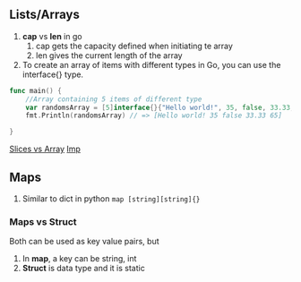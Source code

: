 ## Lists/Arrays

1. **cap** vs **len** in go
    1. cap gets the capacity defined when initiating te array
    2. len gives the current length of the array
2. To create an array of items with different types in Go, you can use the interface{} type.

```go
func main() {
    //Array containing 5 items of different type
    var randomsArray = [5]interface{}{"Hello world!", 35, false, 33.33, 'A'}
    fmt.Println(randomsArray) // => [Hello world! 35 false 33.33 65]

}
```

[Slices vs Array](https://dev.to/dawkaka/go-arrays-and-slices-a-deep-dive-dp8)
[Imp](https://youtu.be/2oXBOaVowYY)

## Maps
1. Similar to dict in python `map [string][string]{}`

### Maps vs Struct
Both can be used as key value pairs, but
1. In **map**, a key can be string, int
2. **Struct** is data type and it is static